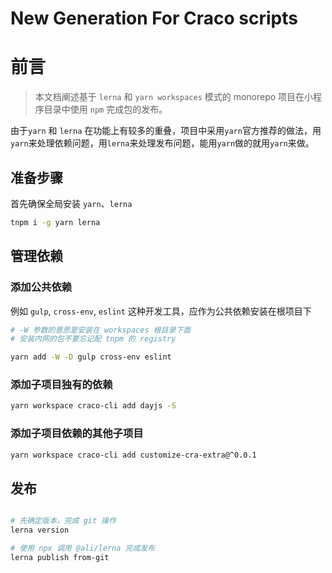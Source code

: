 # New Generation For Craco scripts

# 前言

> 本文档阐述基于 `lerna` 和 `yarn workspaces` 模式的 monorepo 项目在小程序目录中使用 `npm` 完成包的发布。

由于`yarn` 和 `lerna` 在功能上有较多的重叠，项目中采用`yarn`官方推荐的做法，用`yarn`来处理依赖问题，用`lerna`来处理发布问题，能用`yarn`做的就用`yarn`来做。

## 准备步骤

首先确保全局安装 `yarn`、`lerna`

```bash
tnpm i -g yarn lerna
```

## 管理依赖

### 添加公共依赖

例如 `gulp`, `cross-env`, `eslint` 这种开发工具，应作为公共依赖安装在根项目下

```bash
# -W 参数的意思是安装在 workspaces 根目录下面
# 安装内网的包不要忘记配 tnpm 的 registry

yarn add -W -D gulp cross-env eslint
```

### 添加子项目独有的依赖

```bash
yarn workspace craco-cli add dayjs -S
```

### 添加子项目依赖的其他子项目

```bash
yarn workspace craco-cli add customize-cra-extra@^0.0.1
```

## 发布

```bash

# 先确定版本，完成 git 操作
lerna version

# 使用 npx 调用 @ali/lerna 完成发布
lerna publish from-git

```

